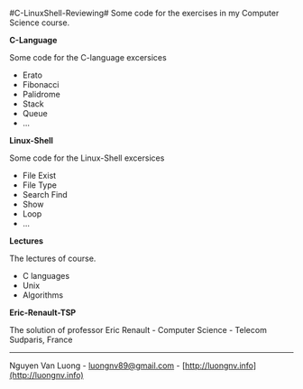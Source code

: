 #C-LinuxShell-Reviewing#
Some code for the exercises in my Computer Science course.

**C-Language**

Some code for the C-language excersices
- Erato 
- Fibonacci 
- Palidrome 
- Stack 
- Queue 
- ... 

**Linux-Shell**

Some code for the Linux-Shell excersices
- File Exist 
- File Type 
- Search Find 
- Show 
- Loop 
- ... 

**Lectures**

The lectures of course.
- C languages 
- Unix 
- Algorithms 

**Eric-Renault-TSP**

The solution of professor Eric Renault - Computer Science - Telecom Sudparis, France

-------------------------------
Nguyen Van Luong - luongnv89@gmail.com - [http://luongnv.info](http://luongnv.info)



